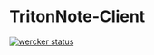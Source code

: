 # TritonNote-Client

[![wercker status](https://app.wercker.com/status/48e751f86ea0531d6be95504a88e5680/m "wercker status")](https://app.wercker.com/project/bykey/48e751f86ea0531d6be95504a88e5680)
